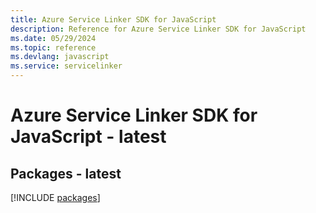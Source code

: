 ```yaml
---
title: Azure Service Linker SDK for JavaScript
description: Reference for Azure Service Linker SDK for JavaScript
ms.date: 05/29/2024
ms.topic: reference
ms.devlang: javascript
ms.service: servicelinker
---
```

# Azure Service Linker SDK for JavaScript - latest
## Packages - latest
[!INCLUDE [packages](service-linker-index.md)]